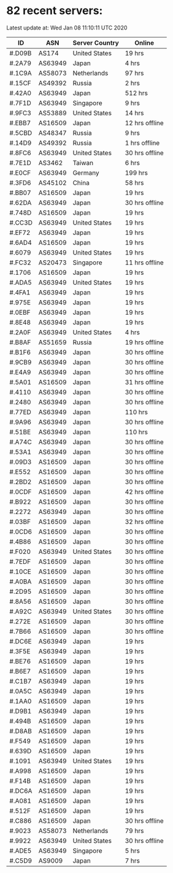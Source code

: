 # 82 recent servers:

Latest update at: Wed Jan 08 11:10:11 UTC 2020

| ID | ASN | Server Country | Online |
| -- | --- | -------------- | ------ |
| #.D09B | AS174 | United States | 19 hrs |
| #.2A79 | AS63949 | Japan | 4 hrs |
| #.1C9A | AS58073 | Netherlands | 97 hrs |
| #.15CF | AS49392 | Russia | 2 hrs |
| #.42A0 | AS63949 | Japan | 512 hrs |
| #.7F1D | AS63949 | Singapore | 9 hrs |
| #.9FC3 | AS53889 | United States | 14 hrs |
| #.EBB7 | AS16509 | Japan | 12 hrs offline |
| #.5CBD | AS48347 | Russia | 9 hrs |
| #.14D9 | AS49392 | Russia | 1 hrs offline |
| #.8FC6 | AS63949 | United States | 30 hrs offline |
| #.7E1D | AS3462 | Taiwan | 6 hrs |
| #.E0CF | AS63949 | Germany | 199 hrs |
| #.3FD6 | AS45102 | China | 58 hrs |
| #.BB07 | AS16509 | Japan | 19 hrs |
| #.62DA | AS63949 | Japan | 30 hrs offline |
| #.748D | AS16509 | Japan | 19 hrs |
| #.CC3D | AS63949 | United States | 19 hrs |
| #.EF72 | AS63949 | Japan | 19 hrs |
| #.6AD4 | AS16509 | Japan | 19 hrs |
| #.6079 | AS63949 | United States | 19 hrs |
| #.FC32 | AS20473 | Singapore | 11 hrs offline |
| #.1706 | AS16509 | Japan | 19 hrs |
| #.ADA5 | AS63949 | United States | 19 hrs |
| #.4FA1 | AS63949 | Japan | 19 hrs |
| #.975E | AS63949 | Japan | 19 hrs |
| #.0EBF | AS63949 | Japan | 19 hrs |
| #.8E48 | AS63949 | Japan | 19 hrs |
| #.2A0F | AS63949 | United States | 4 hrs |
| #.B8AF | AS51659 | Russia | 19 hrs offline |
| #.B1F6 | AS63949 | Japan | 30 hrs offline |
| #.9CB9 | AS63949 | Japan | 30 hrs offline |
| #.E4A9 | AS63949 | Japan | 30 hrs offline |
| #.5A01 | AS16509 | Japan | 31 hrs offline |
| #.4110 | AS63949 | Japan | 30 hrs offline |
| #.2480 | AS63949 | Japan | 30 hrs offline |
| #.77ED | AS63949 | Japan | 110 hrs |
| #.9A96 | AS63949 | Japan | 30 hrs offline |
| #.51BE | AS63949 | Japan | 110 hrs |
| #.A74C | AS63949 | Japan | 30 hrs offline |
| #.53A1 | AS63949 | Japan | 30 hrs offline |
| #.09D3 | AS16509 | Japan | 30 hrs offline |
| #.E552 | AS16509 | Japan | 30 hrs offline |
| #.2BD2 | AS16509 | Japan | 30 hrs offline |
| #.0CDF | AS16509 | Japan | 42 hrs offline |
| #.B922 | AS16509 | Japan | 30 hrs offline |
| #.2272 | AS63949 | Japan | 30 hrs offline |
| #.03BF | AS16509 | Japan | 32 hrs offline |
| #.0CD6 | AS16509 | Japan | 30 hrs offline |
| #.4B86 | AS16509 | Japan | 30 hrs offline |
| #.F020 | AS63949 | United States | 30 hrs offline |
| #.7EDF | AS16509 | Japan | 30 hrs offline |
| #.10CE | AS16509 | Japan | 30 hrs offline |
| #.A0BA | AS16509 | Japan | 30 hrs offline |
| #.2D95 | AS16509 | Japan | 30 hrs offline |
| #.8A56 | AS16509 | Japan | 30 hrs offline |
| #.A92C | AS63949 | United States | 30 hrs offline |
| #.272E | AS16509 | Japan | 30 hrs offline |
| #.7B66 | AS16509 | Japan | 30 hrs offline |
| #.DC6E | AS63949 | Japan | 19 hrs |
| #.3F5E | AS63949 | Japan | 19 hrs |
| #.BE76 | AS16509 | Japan | 19 hrs |
| #.B6E7 | AS16509 | Japan | 19 hrs |
| #.C1B7 | AS63949 | Japan | 19 hrs |
| #.0A5C | AS63949 | Japan | 19 hrs |
| #.1AA0 | AS16509 | Japan | 19 hrs |
| #.D9B1 | AS63949 | Japan | 19 hrs |
| #.494B | AS16509 | Japan | 19 hrs |
| #.D8AB | AS16509 | Japan | 19 hrs |
| #.F549 | AS16509 | Japan | 19 hrs |
| #.639D | AS16509 | Japan | 19 hrs |
| #.1091 | AS63949 | United States | 19 hrs |
| #.A998 | AS16509 | Japan | 19 hrs |
| #.F14B | AS16509 | Japan | 19 hrs |
| #.DC6A | AS16509 | Japan | 19 hrs |
| #.A081 | AS16509 | Japan | 19 hrs |
| #.512F | AS16509 | Japan | 19 hrs |
| #.C886 | AS16509 | Japan | 30 hrs offline |
| #.9023 | AS58073 | Netherlands | 79 hrs |
| #.9922 | AS63949 | United States | 30 hrs offline |
| #.ADE5 | AS63949 | Singapore | 5 hrs |
| #.C5D9 | AS9009 | Japan | 7 hrs |


